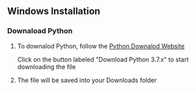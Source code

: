 ## Windows Installation

### Downaload Python
1. To downalod Python, follow the [Python Downalod Website](https://www.python.org/downloads/)  

    Click on the button labeled "Download Python 3.7.x" to start downloading the file

2. The file will be saved into your Downloads folder


